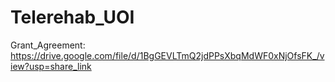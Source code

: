 # Telerehab_UOI
Grant_Agreement: https://drive.google.com/file/d/1BgGEVLTmQ2jdPPsXbqMdWF0xNjOfsFK_/view?usp=share_link
